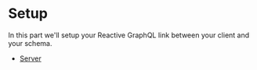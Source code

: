 # Setup

In this part we'll setup your Reactive GraphQL link between your client and your
schema.

* [Server](/docs/setup/server.md)
